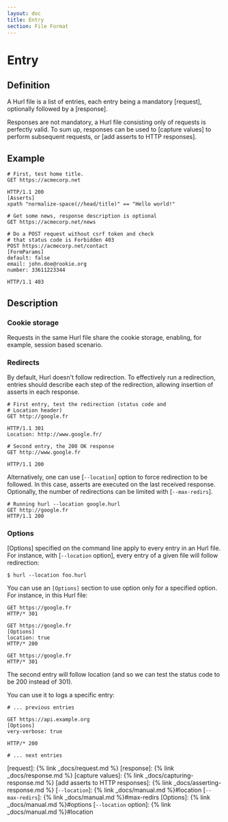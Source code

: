 ```yaml
---
layout: doc
title: Entry
section: File Format
---
```


# Entry

## Definition

A Hurl file is a list of entries, each entry being a mandatory [request], optionally followed by a [response].

Responses are not mandatory, a Hurl file consisting only of requests is perfectly valid. To sum up, responses can be used
to [capture values] to perform subsequent requests, or [add asserts to HTTP responses].

## Example

```hurl
# First, test home title.
GET https://acmecorp.net

HTTP/1.1 200
[Asserts]
xpath "normalize-space(//head/title)" == "Hello world!"

# Get some news, response description is optional
GET https://acmecorp.net/news

# Do a POST request without csrf token and check
# that status code is Forbidden 403
POST https://acmecorp.net/contact
[FormParams]
default: false
email: john.doe@rookie.org
number: 33611223344

HTTP/1.1 403
```

## Description

### Cookie storage

Requests in the same Hurl file share the cookie storage, enabling, for example, session based scenario.

### Redirects

By default, Hurl doesn't follow redirection. To effectively run a redirection, entries should describe each step
of the redirection, allowing insertion of asserts in each response.

```hurl
# First entry, test the redirection (status code and
# Location header)
GET http://google.fr

HTTP/1.1 301
Location: http://www.google.fr/

# Second entry, the 200 OK response
GET http://www.google.fr

HTTP/1.1 200
```

Alternatively, one can use [`--location`] option to force redirection
to be followed. In this case, asserts are executed on the last received response. Optionally, the number of
redirections can be limited with [`--max-redirs`].

```hurl
# Running hurl --location google.hurl
GET http://google.fr
HTTP/1.1 200
```

### Options

[Options] specified on the command line apply to every entry in an Hurl file. For instance, with [`--location` option], 
every entry of a given file will follow redirection:

```shell
$ hurl --location foo.hurl
```

You can use an `[Options]` section to use option only for a specified option. For instance, in this Hurl file:

```hurl
GET https://google.fr
HTTP/* 301

GET https://google.fr
[Options]
location: true
HTTP/* 200

GET https://google.fr
HTTP/* 301
```

The second entry will follow location (and so we can test the status code to be 200 instead of 301).

You can use it to logs a specific entry:

```hurl
# ... previous entries

GET https://api.example.org
[Options]
very-verbose: true

HTTP/* 200

# ... next entries
```

[request]: {% link _docs/request.md %}
[response]: {% link _docs/response.md %}
[capture values]: {% link _docs/capturing-response.md %}
[add asserts to HTTP responses]: {% link _docs/asserting-response.md %}
[`--location`]: {% link _docs/manual.md %}#location
[`--max-redirs`]: {% link _docs/manual.md %}#max-redirs
[Options]: {% link _docs/manual.md %}#options
[`--location` option]: {% link _docs/manual.md %}#location
